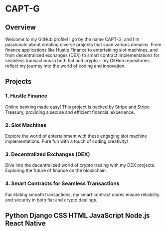 # CAPT-G

## Overview

Welcome to my GitHub profile! I go by the name CAPT-G, and I'm passionate about creating diverse projects that span various domains. From finance applications like Hustle Finance to entertaining slot machines, and from decentralized exchanges (DEX) to smart contract implementations for seamless transactions in both fiat and crypto – my GitHub repositories reflect my journey into the world of coding and innovation.

## Projects

### 1. Hustle Finance
Online banking made easy! This project is backed by Stripe and Stripe Treasury, providing a secure and efficient financial experience.

### 2. Slot Machines
Explore the world of entertainment with these engaging slot machine implementations. Pure fun with a touch of coding creativity!

### 3. Decentralized Exchanges (DEX)
Dive into the decentralized world of crypto trading with my DEX projects. Exploring the future of finance on the blockchain.

### 4. Smart Contracts for Seamless Transactions
Facilitating smooth transactions, my smart contract codes ensure reliability and security in both fiat and crypto dealings.

## Python Django CSS HTML JavaScript Node.js React Native

<!---
CAPT-G/CAPT-G is a ✨ special ✨ repository because its `README.md` (this file) appears on your GitHub profile.
You can click the Preview link to take a look at your changes.
--->
